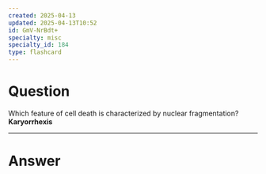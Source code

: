 ```yaml
---
created: 2025-04-13
updated: 2025-04-13T10:52
id: GmV-NrBdt+
specialty: misc
specialty_id: 184
type: flashcard
---
```


# Question
Which feature of cell death is characterized by nuclear fragmentation?    **Karyorrhexis**

---

# Answer

